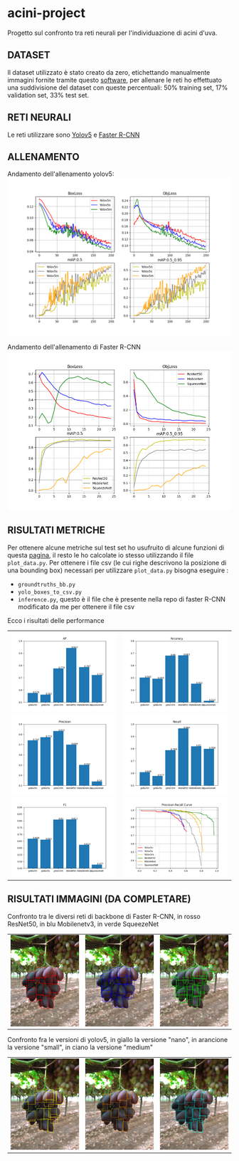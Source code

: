 # acini-project

Progetto sul confronto tra reti neurali per l'individuazione di acini d'uva.
## DATASET

Il dataset utilizzato è stato creato da zero, etichettando manualmente immagini fornite tramite questo [software](https://github.com/heartexlabs/labelImg), per allenare le reti ho effettuato una suddivisione del dataset con queste percentuali: 50% training set, 17% validation set, 33% test set.

## RETI NEURALI

Le reti utilizzare sono [Yolov5](https://github.com/ultralytics/yolov5) e [Faster R-CNN](https://github.com/sovit-123/fasterrcnn-pytorch-training-pipeline) 

## ALLENAMENTO

Andamento dell'allenamento yolov5:
![](https://github.com/Alex-Tommy/acini-project/blob/main/repo-images/yolo_differences.png)

Andamento dell'allenamento di Faster R-CNN
![](https://github.com/Alex-Tommy/acini-project/blob/main/repo-images/faster_differences.png)

## RISULTATI METRICHE

Per ottenere alcune metriche sul test set ho usufruito di alcune funzioni di questa [pagina](https://github.com/rafaelpadilla/review_object_detection_metrics), il resto le ho calcolate io stesso utilizzando il file `plot_data.py`. Per ottenere i file csv (le cui righe descrivono la posizione di una bounding box) necessari per utilizzare `plot_data.py` bisogna eseguire :
- `groundtruths_bb.py`
- `yolo_boxes_to_csv.py`
- `inference.py`, questo è il file che è presente nella repo di faster R-CNN modificato da me per ottenere il file csv

Ecco i risultati delle performance

<table cellspacing="2" cellpadding="2" width="1200" border="0">
<tbody>
<tr>
<td valign="center" width="400"><img src="repo-images/AP.png"></td>
<td valign="center" width="400"><img src="repo-images/Accuracy.png"></td>
</tr>
<tr>
<td valign="center" width="400"><img src="repo-images/Precision.png"></td>
<td valign="center" width="400"><img src="repo-images/Recall.png"></td>
</tr>
<tr>
<td valign="center" width="400"><img src="repo-images/F1.png"></td>
<td valign="center" width="400"><img src="repo-images/pr_curve.png"></td>
</tr>
</tbody>
</table>

## RISULTATI IMMAGINI (DA COMPLETARE)

Confronto tra le diversi reti di backbone di Faster R-CNN, in rosso ResNet50, in blu Mobilenetv3, in verde SqueezeNet

<table cellspacing="3" cellpadding="3" width="900" border="0">
<tbody>
<tr>
<td valign="center" width="300"><img src="repo-images/detected_resnet.jpg"></td>
<td valign="center" width="300"><img src="repo-images/detected_mobilenet.jpg"></td>
<td valign="center" width="300"><img src="repo-images/detected_squeezenet.jpg"></td>
</tr>
</tbody>
</table>

Confronto fra le versioni di yolov5, in giallo la versione "nano", in arancione la versione "small", in ciano la versione "medium"

<table cellspacing="3" cellpadding="3" width="900" border="0">
<tbody>
<tr>
<td valign="center" width="300"><img src="repo-images/detected_yolov5n.jpg"></td>
<td valign="center" width="300"><img src="repo-images/detected_yolov5s.jpg"></td>
<td valign="center" width="300"><img src="repo-images/detected_yolov5m.jpg"></td>
</tr>
</tbody>
</table>


